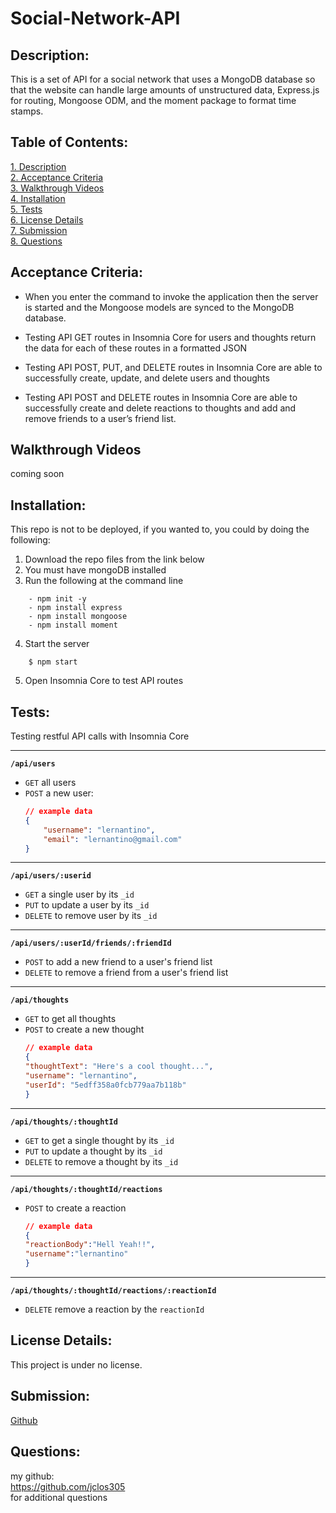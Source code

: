 # Social-Network-API

## Description:
This is a set of API for a social network that uses a MongoDB database so that the website can handle large amounts of unstructured data, Express.js for routing, Mongoose ODM, and the moment package to format time stamps.

  
 ## Table of Contents:  
[1. Description](#Description)  
[2. Acceptance Criteria](#Acceptance-Criteria)  
[3. Walkthrough Videos](#Walkthrough-Videos)  
[4. Installation](#Installation)  
[5. Tests](#Tests)  
[6. License Details](#License-Details)  
[7. Submission](#Submission)   
[8. Questions](#Questions)  

## Acceptance Criteria:

- When you enter the command to invoke the application then the server is started and the Mongoose models are synced to the MongoDB database.  
- Testing API GET routes in Insomnia Core for users and thoughts return the data for each of these routes in a formatted JSON
- Testing API POST, PUT, and DELETE routes in Insomnia Core are able to successfully create, update, and delete users and thoughts

- Testing API POST and DELETE routes in Insomnia Core are able to successfully create and delete reactions to thoughts and add and remove friends to a user’s friend list.

## Walkthrough Videos
coming soon

## Installation:
This repo is not to be deployed, if you wanted to, you could by doing the following:  
1. Download the repo files from the link below
2. You must have mongoDB installed
3. Run the following at the command line
```
    - npm init -y
    - npm install express
    - npm install mongoose
    - npm install moment
```
4. Start the server
```
    $ npm start
```
5. Open Insomnia Core to test API routes

## Tests:  

Testing restful API calls with Insomnia Core  

---
**`/api/users`**
* `GET` all users
* `POST` a new user:
    ```json
    // example data
    {
        "username": "lernantino",
        "email": "lernantino@gmail.com"
    }
    ```
---
**`/api/users/:userid`**
* `GET` a single user by its `_id` 
* `PUT` to update a user by its `_id`
* `DELETE` to remove user by its `_id`
---
**`/api/users/:userId/friends/:friendId`**
* `POST` to add a new friend to a user's friend list
* `DELETE` to remove a friend from a user's friend list
---
**`/api/thoughts`** 
* `GET` to get all thoughts
* `POST` to create a new thought
    ```json
    // example data
    {
    "thoughtText": "Here's a cool thought...",
    "username": "lernantino",
    "userId": "5edff358a0fcb779aa7b118b"
    }
    ```
---
**`/api/thoughts/:thoughtId`**
* `GET` to get a single thought by its `_id`
* `PUT` to update a thought by its `_id`
* `DELETE` to remove a thought by its `_id`
---

**`/api/thoughts/:thoughtId/reactions`**

* `POST` to create a reaction 
    ```json
    // example data
    {
    "reactionBody":"Hell Yeah!!",
    "username":"lernantino"
    }
    ```
---
**`/api/thoughts/:thoughtId/reactions/:reactionId`**
* `DELETE` remove a reaction by the `reactionId` 

## License Details: 
 This project is under no license.  

## Submission:
 [Github ](https://github.com/JCLOS305/NoSQL-Challenge-Social-Network-APII)

## Questions:
 my github:  
https://github.com/jclos305  
  for additional questions
